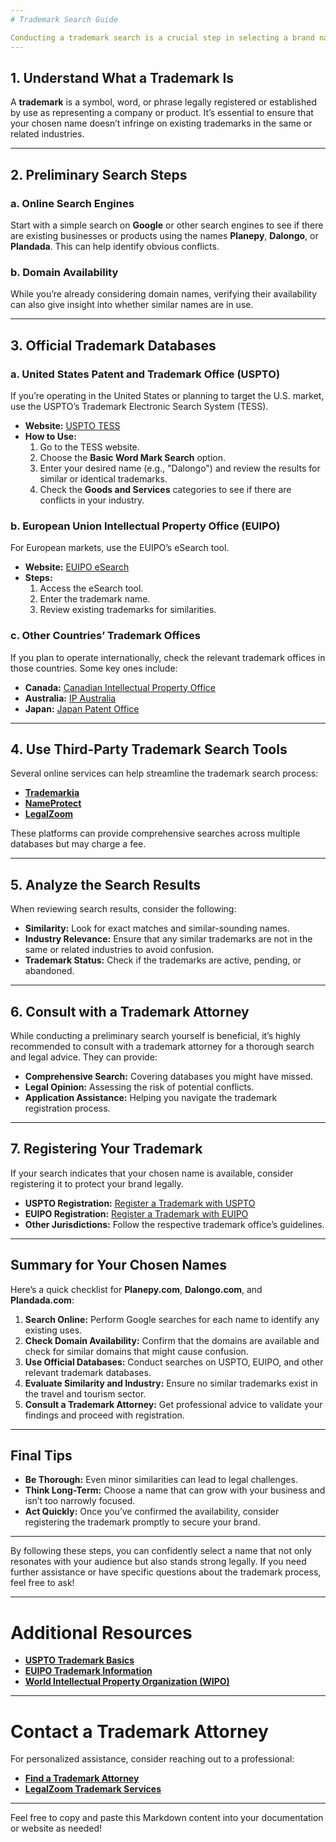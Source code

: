 ```yaml
---
# Trademark Search Guide

Conducting a trademark search is a crucial step in selecting a brand name to ensure that you’re not infringing on existing trademarks. This can save you from potential legal issues and costly rebranding in the future. Here’s a comprehensive guide on how to conduct a trademark search for your chosen names—**Planepy.com**, **Dalongo.com**, and **Plandada.com**.
---
```


## 1. Understand What a Trademark Is

A **trademark** is a symbol, word, or phrase legally registered or established by use as representing a company or product. It’s essential to ensure that your chosen name doesn’t infringe on existing trademarks in the same or related industries.

---

## 2. Preliminary Search Steps

### a. Online Search Engines

Start with a simple search on **Google** or other search engines to see if there are existing businesses or products using the names **Planepy**, **Dalongo**, or **Plandada**. This can help identify obvious conflicts.

### b. Domain Availability

While you’re already considering domain names, verifying their availability can also give insight into whether similar names are in use.

---

## 3. Official Trademark Databases

### a. United States Patent and Trademark Office (USPTO)

If you’re operating in the United States or planning to target the U.S. market, use the USPTO’s Trademark Electronic Search System (TESS).

- **Website:** [USPTO TESS](https://tmsearch.uspto.gov/)
- **How to Use:**
  1. Go to the TESS website.
  2. Choose the **Basic Word Mark Search** option.
  3. Enter your desired name (e.g., "Dalongo") and review the results for similar or identical trademarks.
  4. Check the **Goods and Services** categories to see if there are conflicts in your industry.

### b. European Union Intellectual Property Office (EUIPO)

For European markets, use the EUIPO’s eSearch tool.

- **Website:** [EUIPO eSearch](https://euipo.europa.eu/eSearch/)
- **Steps:**
  1. Access the eSearch tool.
  2. Enter the trademark name.
  3. Review existing trademarks for similarities.

### c. Other Countries’ Trademark Offices

If you plan to operate internationally, check the relevant trademark offices in those countries. Some key ones include:

- **Canada:** [Canadian Intellectual Property Office](https://www.ic.gc.ca/eic/site/cipointernet-internetopic.nsf/eng/home)
- **Australia:** [IP Australia](https://www.ipaustralia.gov.au/)
- **Japan:** [Japan Patent Office](https://www.jpo.go.jp/e/)

---

## 4. Use Third-Party Trademark Search Tools

Several online services can help streamline the trademark search process:

- **[Trademarkia](https://www.trademarkia.com/)**
- **[NameProtect](https://www.nameprotect.com/)**
- **[LegalZoom](https://www.legalzoom.com/)**

These platforms can provide comprehensive searches across multiple databases but may charge a fee.

---

## 5. Analyze the Search Results

When reviewing search results, consider the following:

- **Similarity:** Look for exact matches and similar-sounding names.
- **Industry Relevance:** Ensure that any similar trademarks are not in the same or related industries to avoid confusion.
- **Trademark Status:** Check if the trademarks are active, pending, or abandoned.

---

## 6. Consult with a Trademark Attorney

While conducting a preliminary search yourself is beneficial, it’s highly recommended to consult with a trademark attorney for a thorough search and legal advice. They can provide:

- **Comprehensive Search:** Covering databases you might have missed.
- **Legal Opinion:** Assessing the risk of potential conflicts.
- **Application Assistance:** Helping you navigate the trademark registration process.

---

## 7. Registering Your Trademark

If your search indicates that your chosen name is available, consider registering it to protect your brand legally.

- **USPTO Registration:** [Register a Trademark with USPTO](https://www.uspto.gov/trademarks/apply)
- **EUIPO Registration:** [Register a Trademark with EUIPO](https://euipo.europa.eu/ohimportal/en/trade-mark-registration)
- **Other Jurisdictions:** Follow the respective trademark office’s guidelines.

---

## Summary for Your Chosen Names

Here’s a quick checklist for **Planepy.com**, **Dalongo.com**, and **Plandada.com**:

1. **Search Online:** Perform Google searches for each name to identify any existing uses.
2. **Check Domain Availability:** Confirm that the domains are available and check for similar domains that might cause confusion.
3. **Use Official Databases:** Conduct searches on USPTO, EUIPO, and other relevant trademark databases.
4. **Evaluate Similarity and Industry:** Ensure no similar trademarks exist in the travel and tourism sector.
5. **Consult a Trademark Attorney:** Get professional advice to validate your findings and proceed with registration.

---

## Final Tips

- **Be Thorough:** Even minor similarities can lead to legal challenges.
- **Think Long-Term:** Choose a name that can grow with your business and isn’t too narrowly focused.
- **Act Quickly:** Once you’ve confirmed the availability, consider registering the trademark promptly to secure your brand.

---

By following these steps, you can confidently select a name that not only resonates with your audience but also stands strong legally. If you need further assistance or have specific questions about the trademark process, feel free to ask!

---

# Additional Resources

- **[USPTO Trademark Basics](https://www.uspto.gov/trademarks/basics)**
- **[EUIPO Trademark Information](https://euipo.europa.eu/ohimportal/en/trade-mark-information)**
- **[World Intellectual Property Organization (WIPO)](https://www.wipo.int/portal/en/index.html)**

---

# Contact a Trademark Attorney

For personalized assistance, consider reaching out to a professional:

- **[Find a Trademark Attorney](https://www.uspto.gov/trademarks/get-tm-help/find-legal-help)**
- **[LegalZoom Trademark Services](https://www.legalzoom.com/business/intellectual-property/trademarks.html)**

---

Feel free to copy and paste this Markdown content into your documentation or website as needed!
